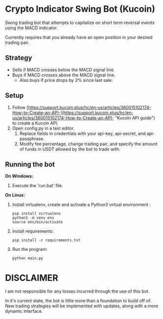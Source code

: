# Crypto Indicator Swing Bot (Kucoin) #
Swing trading bot that attempts to capitalize on short term reversal events using the MACD indicator. 

Currently requires that you already have an open position in your desired trading pair.

## Strategy ##

- Sells if MACD crosses below the MACD signal line.
- Buys if MACD crosses above the MACD signal line.
	- Also buys if price drops by 2% since last sale.

## Setup ##

1. Follow [https://support.kucoin.plus/hc/en-us/articles/360015102174-How-to-Create-an-API-](https://support.kucoin.plus/hc/en-us/articles/360015102174-How-to-Create-an-API- "Kucoin API guide") to create a Kucoin API.
2. Open config.py in a text editor.
	1. Replace fields in credentials with your api-key, api-secret, and api-passphrase.
	1. Modify fee percentage, change trading pair, and specify the amount of funds in USDT allowed by the bot to trade with.

## Running the bot ##

**On Windows:**

1. Execute the 'run.bat' file.

**On Linux:**

1. Install virtualenv, create and activate a Python3 virtual environment    :

    `pip install virtualenv`  
	`python3 -m venv env`  
	`source env/bin/activate`  

2. Install requirements:

    `pip install -r requirements.txt`

3. Run the program:

    `python main.py`

# DISCLAIMER #

I am not responsible for any losses incurred through the use of this bot.

In it's current state, the bot is little more than a foundation to build off of. New trading strategies will be implemented with updates, along with a more dynamic interface.
